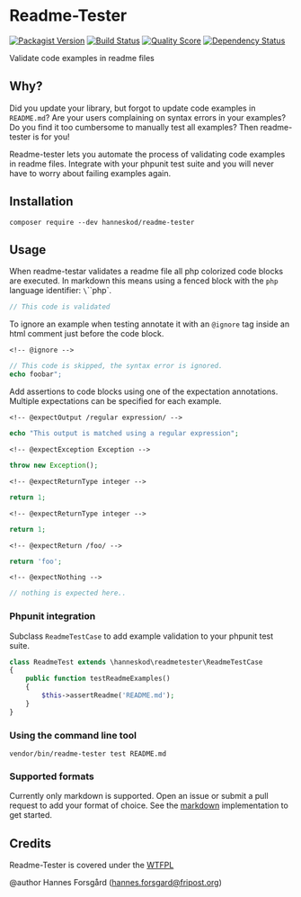 Readme-Tester
=============

[![Packagist Version](https://img.shields.io/packagist/v/hanneskod/readme-tester.svg?style=flat-square)](https://packagist.org/packages/hanneskod/readme-tester)
[![Build Status](https://img.shields.io/travis/hanneskod/readme-tester/master.svg?style=flat-square)](https://travis-ci.org/hanneskod/readme-tester)
[![Quality Score](https://img.shields.io/scrutinizer/g/hanneskod/readme-tester.svg?style=flat-square)](https://scrutinizer-ci.com/g/hanneskod/readme-tester)
[![Dependency Status](https://img.shields.io/gemnasium/hanneskod/readme-tester.svg?style=flat-square)](https://gemnasium.com/hanneskod/readme-tester)

Validate code examples in readme files

Why?
----
Did you update your library, but forgot to update code examples in `README.md`? Are
your users complaining on syntax errors in your examples? Do you find it too cumbersome
to manually test all examples? Then readme-tester is for you!

Readme-tester lets you automate the process of validating code examples in readme
files. Integrate with your phpunit test suite and you will never have to worry about
failing examples again.

Installation
------------
```shell
composer require --dev hanneskod/readme-tester
```

Usage
-----
When readme-testar validates a readme file all php colorized code blocks are executed.
In markdown this means using a fenced block with the `php` language identifier: `\`\`\`php`.

```php
// This code is validated
```

To ignore an example when testing annotate it with an `@ignore` tag inside an html
comment just before the code block.

`<!-- @ignore -->`
<!-- @ignore -->
```php
// This code is skipped, the syntax error is ignored.
echo foobar";
```

Add assertions to code blocks using one of the expectation annotations. Multiple
expectations can be specified for each example.


`<!-- @expectOutput /regular expression/ -->`
<!-- @expectOutput /regular expression/ -->
```php
echo "This output is matched using a regular expression";
```

`<!-- @expectException Exception -->`
<!-- @expectException Exception -->
```php
throw new Exception();
```

`<!-- @expectReturnType integer -->`
<!-- @expectReturnType integer -->
```php
return 1;
```

`<!-- @expectReturnType integer -->`
<!-- @expectReturnType integer -->
```php
return 1;
```

`<!-- @expectReturn /foo/ -->`
<!-- @expectReturn /foo/ -->
```php
return 'foo';
```

`<!-- @expectNothing -->`
<!-- @expectNothing -->
```php
// nothing is expected here..
```

### Phpunit integration

Subclass `ReadmeTestCase` to add example validation to your phpunit test suite.

<!-- @ignore -->
```php
class ReadmeTest extends \hanneskod\readmetester\ReadmeTestCase
{
    public function testReadmeExamples()
    {
        $this->assertReadme('README.md');
    }
}
```

### Using the command line tool

```shell
vendor/bin/readme-tester test README.md
```

### Supported formats

Currently only markdown is supported. Open an issue or submit a pull request to
add your format of choice. See the [markdown](/src/Format/Markdown.php) implementation
to get started.

Credits
-------
Readme-Tester is covered under the [WTFPL](http://www.wtfpl.net/)

@author Hannes Forsgård (hannes.forsgard@fripost.org)
